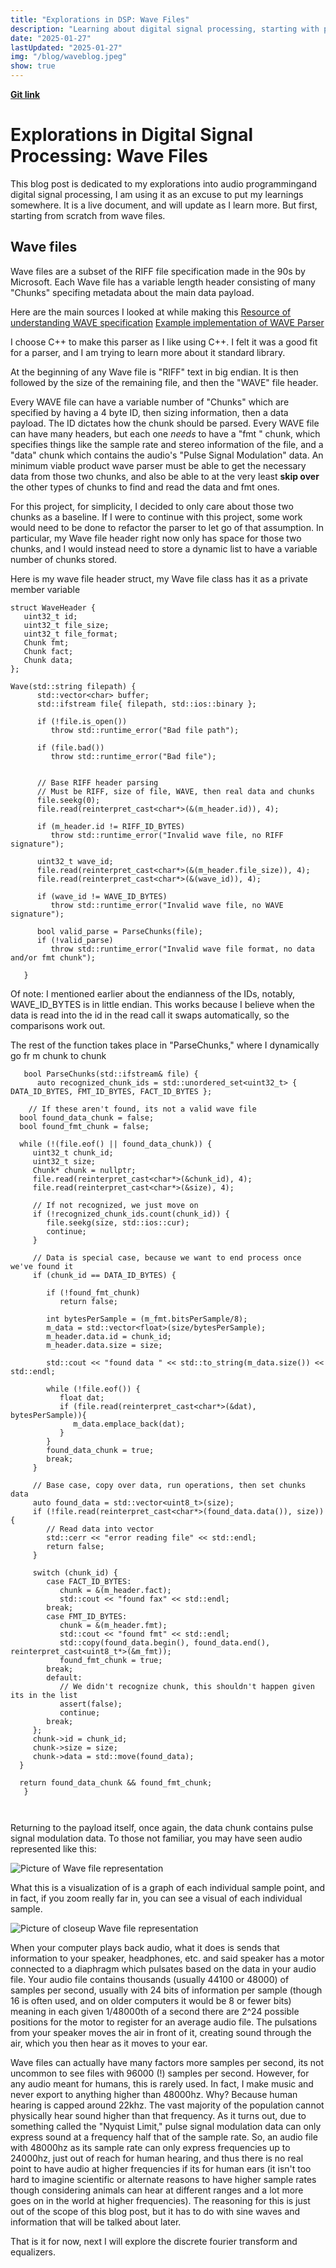 ```yaml
---
title: "Explorations in DSP: Wave Files"
description: "Learning about digital signal processing, starting with parsing a wave file in C++"
date: "2025-01-27"
lastUpdated: "2025-01-27"
img: "/blog/waveblog.jpeg"
show: true
---
```


**[Git link](https://github.com/evan-mick/signal-processing)**

# Explorations in Digital Signal Processing: Wave Files 

This blog post is dedicated to my explorations into audio programmingand digital signal processing, I am using it as an excuse to put my learnings somewhere. It is a live document, and will update as I learn more. But first, starting from scratch from wave files.

## Wave files


Wave files are a subset of the RIFF file specification made in the 90s by Microsoft. 
Each Wave file has a variable length header consisting of many "Chunks" specifing metadata about the main data payload.

Here are the main sources I looked at while making this
[Resource of understanding WAVE specification](https://mmsp.ece.mcgill.ca/Documents/AudioFormats/WAVE/WAVE.html)
[Example implementation of WAVE Parser](https://github.com/deg3x/WAVParser/tree/master)

I choose C++ to make this parser as I like using C++. I felt it was a good fit for a parser, and I am trying to learn more about it standard library. 

At the beginning of any Wave file is "RIFF" text in big endian. It is then followed by the size of the remaining file, and then the "WAVE" file header. 

Every WAVE file can have a variable number of "Chunks" which are specified by having a 4 byte ID, then sizing information, then a data payload. The ID dictates how the chunk should be parsed. Every WAVE file can have many headers, but each one *needs* to have a "fmt " chunk, which specifies things like the sample rate and stereo information of the file, and a "data" chunk which contains the audio's "Pulse Signal Modulation" data. An minimum viable product wave parser must be able to get the necessary data from those two chunks, and also be able to at the very least **skip over** the other types of chunks to find and read the data and fmt ones. 

For this project, for simplicity, I decided to only care about those two chunks as a baseline. If I were to continue with this project, some work would need to be done to refactor the parser to let go of that assumption. In particular, my Wave file header right now only has space for those two chunks, and I would instead need to store a dynamic list to have a variable number of chunks stored. 

Here is my wave file header struct, my Wave file class has it as a private member variable

```
struct WaveHeader {
   uint32_t id;
   uint32_t file_size;
   uint32_t file_format;
   Chunk fmt;
   Chunk fact;
   Chunk data;
};
```


```
Wave(std::string filepath) {
      std::vector<char> buffer;
      std::ifstream file{ filepath, std::ios::binary };
      
      if (!file.is_open())
         throw std::runtime_error("Bad file path");

      if (file.bad())
         throw std::runtime_error("Bad file");


      // Base RIFF header parsing
      // Must be RIFF, size of file, WAVE, then real data and chunks
      file.seekg(0);
      file.read(reinterpret_cast<char*>(&(m_header.id)), 4);

      if (m_header.id != RIFF_ID_BYTES)
         throw std::runtime_error("Invalid wave file, no RIFF signature");

      uint32_t wave_id;
      file.read(reinterpret_cast<char*>(&(m_header.file_size)), 4);
      file.read(reinterpret_cast<char*>(&(wave_id)), 4);

      if (wave_id != WAVE_ID_BYTES)
         throw std::runtime_error("Invalid wave file, no WAVE signature");

      bool valid_parse = ParseChunks(file);
      if (!valid_parse)
         throw std::runtime_error("Invalid wave file format, no data and/or fmt chunk");

   }
```
Of note: I mentioned earlier about the endianness of the IDs, notably, WAVE_ID_BYTES is in little endian. This works because I believe when the data is read into the id in the read call it swaps automatically, so the comparisons work out.  

The rest of the function takes place in "ParseChunks," where I dynamically go fr
m chunk to chunk 

```
   bool ParseChunks(std::ifstream& file) {
      auto recognized_chunk_ids = std::unordered_set<uint32_t> { DATA_ID_BYTES, FMT_ID_BYTES, FACT_ID_BYTES };

	// If these aren't found, its not a valid wave file
  bool found_data_chunk = false; 
  bool found_fmt_chunk = false; 

  while (!(file.eof() || found_data_chunk)) {
	 uint32_t chunk_id;
	 uint32_t size;
	 Chunk* chunk = nullptr;
	 file.read(reinterpret_cast<char*>(&chunk_id), 4);
	 file.read(reinterpret_cast<char*>(&size), 4);

	 // If not recognized, we just move on
	 if (!recognized_chunk_ids.count(chunk_id)) {
		file.seekg(size, std::ios::cur);
		continue;
	 }
	 
	 // Data is special case, because we want to end process once we've found it
	 if (chunk_id == DATA_ID_BYTES) {

		if (!found_fmt_chunk)
		   return false; 

		int bytesPerSample = (m_fmt.bitsPerSample/8);
		m_data = std::vector<float>(size/bytesPerSample);
		m_header.data.id = chunk_id;
		m_header.data.size = size;

		std::cout << "found data " << std::to_string(m_data.size()) << std::endl; 

		while (!file.eof()) {
		   float dat;
		   if (file.read(reinterpret_cast<char*>(&dat), bytesPerSample)){
			  m_data.emplace_back(dat);
		   }
		}
		found_data_chunk = true;
		break;
	 }

	 // Base case, copy over data, run operations, then set chunks data
	 auto found_data = std::vector<uint8_t>(size);
	 if (!file.read(reinterpret_cast<char*>(found_data.data()), size)){
		// Read data into vector
		std::cerr << "error reading file" << std::endl; 
		return false; 
	 }

	 switch (chunk_id) {
		case FACT_ID_BYTES:
		   chunk = &(m_header.fact);
		   std::cout << "found fax" << std::endl; 
		break;
		case FMT_ID_BYTES:
		   chunk = &(m_header.fmt);
		   std::cout << "found fmt" << std::endl; 
		   std::copy(found_data.begin(), found_data.end(), reinterpret_cast<uint8_t*>(&m_fmt));
		   found_fmt_chunk = true;
		break;
		default:
		   // We didn't recognize chunk, this shouldn't happen given its in the list
		   assert(false);
		   continue;
		break;
	 };
	 chunk->id = chunk_id;
	 chunk->size = size;
	 chunk->data = std::move(found_data);
  }

  return found_data_chunk && found_fmt_chunk;
   }



```


Returning to the payload itself, once again, the data chunk contains pulse signal modulation data. To those not familiar, you may have seen audio represented like this:

![Picture of Wave file representation](/blog/wavefile.png)

What this is a visualization of is a graph of each individual sample point, and in fact, if you zoom really far in, you can see a visual of each individual sample. 


![Picture of closeup Wave file representation](/blog/wavefile_close.png)

When your computer plays back audio, what it does is sends that information to your speaker, headphones, etc. and said speaker has a motor connected to a diaphragm which pulsates based on the data in your audio file. Your audio file contains thousands (usually 44100 or 48000) of samples per second, usually with 24 bits of information per sample (though 16 is often used, and on older computers it would be 8 or fewer bits) meaning in each given 1/48000th of a second there are 2^24 possible positions for the motor to register for an average audio file. The pulsations from your speaker moves the air in front of it, creating sound through the air, which you then hear as it moves to your ear. 

Wave files can actually have many factors more samples per second, its not uncommon to see files with 96000 (!) samples per second. However, for any audio meant for humans, this is rarely used. In fact, I make music and never export to anything higher than 48000hz. Why? Because human hearing is capped around 22khz. The vast majority of the population cannot physically hear sound higher than that frequency. As it turns out, due to something called the "Nyquist Limit," pulse signal modulation data can only express sound at a frequency half that of the sample rate. So, an audio file with 48000hz as its sample rate can only express frequencies up to 24000hz, just out of reach for human hearing, and thus there is no real point to have audio at higher frequencies if its for human ears (it isn't too hard to imagine scientific or alternate reasons to have higher sample rates though considering animals can hear at different ranges and a lot more goes on in the world at higher frequencies). The reasoning for this is just out of the scope of this blog post, but it has to do with sine waves and information that will be talked about later. 

That is it for now, next I will explore the discrete fourier transform and equalizers. 
